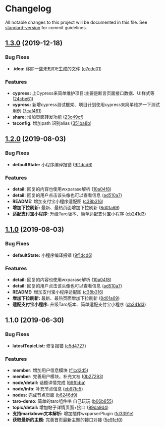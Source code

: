 # Changelog

All notable changes to this project will be documented in this file. See [standard-version](https://github.com/conventional-changelog/standard-version) for commit guidelines.

## [1.3.0](https://github.com/BinZhiZhu/Taro-components-Demo/compare/v1.2.0...v1.3.0) (2019-12-18)


### Bug Fixes

* **.idea:** 移除一些未知IDE生成的文件 ([e7cdc01](https://github.com/BinZhiZhu/Taro-components-Demo/commit/e7cdc01))


### Features

* **cypress:** 上Cypress来简单维护项目:主要是断言页面接口数据、UI样式等 ([24cbe61](https://github.com/BinZhiZhu/Taro-components-Demo/commit/24cbe61))
* **cypress:** 新增cypress测试框架、项目计划使用cypress来简单维护一下测试用例 ([7caf461](https://github.com/BinZhiZhu/Taro-components-Demo/commit/7caf461))
* **share:** 增加页面转发功能 ([23c49cf](https://github.com/BinZhiZhu/Taro-components-Demo/commit/23c49cf))
* **tsconfig:** 增加path 识别alias ([351ba8b](https://github.com/BinZhiZhu/Taro-components-Demo/commit/351ba8b))



## [1.2.0](https://github.com/BinZhiZhu/Taro-components-Demo/compare/v1.0.0-lw...v1.2.0) (2019-08-03)


### Bug Fixes

* **defaultState:** 小程序编译报错 ([9f1dcd6](https://github.com/BinZhiZhu/Taro-components-Demo/commit/9f1dcd6))


### Features

* **detail:** 回复的内容也使用wxparase解析 ([10a04f8](https://github.com/BinZhiZhu/Taro-components-Demo/commit/10a04f8))
* **detail:** 回复的用户点击该头像也可以查看信息 ([ad510a7](https://github.com/BinZhiZhu/Taro-components-Demo/commit/ad510a7))
* **README:** 增加支付宝小程序适配图 ([c38b316](https://github.com/BinZhiZhu/Taro-components-Demo/commit/c38b316))
* **增加下拉刷新:** 最新、最热页面增加下拉刷新 ([8d01a69](https://github.com/BinZhiZhu/Taro-components-Demo/commit/8d01a69))
* **适配支付宝小程序:** 升级Taro版本、简单适配支付宝小程序 ([cb241d3](https://github.com/BinZhiZhu/Taro-components-Demo/commit/cb241d3))



## [1.1.0](https://github.com/BinZhiZhu/Taro-components-Demo/compare/v1.0.0-lw...v1.1.0) (2019-08-03)


### Bug Fixes

* **defaultState:** 小程序编译报错 ([9f1dcd6](https://github.com/BinZhiZhu/Taro-components-Demo/commit/9f1dcd6))


### Features

* **detail:** 回复的内容也使用wxparase解析 ([10a04f8](https://github.com/BinZhiZhu/Taro-components-Demo/commit/10a04f8))
* **detail:** 回复的用户点击该头像也可以查看信息 ([ad510a7](https://github.com/BinZhiZhu/Taro-components-Demo/commit/ad510a7))
* **README:** 增加支付宝小程序适配图 ([c38b316](https://github.com/BinZhiZhu/Taro-components-Demo/commit/c38b316))
* **增加下拉刷新:** 最新、最热页面增加下拉刷新 ([8d01a69](https://github.com/BinZhiZhu/Taro-components-Demo/commit/8d01a69))
* **适配支付宝小程序:** 升级Taro版本、简单适配支付宝小程序 ([cb241d3](https://github.com/BinZhiZhu/Taro-components-Demo/commit/cb241d3))



## 1.1.0 (2019-06-30)


### Bug Fixes

* **latestTopicList:** 修复报错 ([c5d4727](https://github.com/BinZhiZhu/Taro-components-Demo/commit/c5d4727))


### Features

* **member:** 增加用户信息模块 ([f1cd2d5](https://github.com/BinZhiZhu/Taro-components-Demo/commit/f1cd2d5))
* **member:** 完善用户模块，补充文档 ([0b27293](https://github.com/BinZhiZhu/Taro-components-Demo/commit/0b27293))
* **node/detail:** 话题详情完成 ([69ffcba](https://github.com/BinZhiZhu/Taro-components-Demo/commit/69ffcba))
* **node/info:** 补充节点信息 ([eb97fc5](https://github.com/BinZhiZhu/Taro-components-Demo/commit/eb97fc5))
* **nodes:** 完成节点页面 ([b6246d9](https://github.com/BinZhiZhu/Taro-components-Demo/commit/b6246d9))
* **taro-demo:** 简单的taro组件咯 自己玩玩 ([b06b855](https://github.com/BinZhiZhu/Taro-components-Demo/commit/b06b855))
* **topic/detail:** 增加帖子详情页面+接口 ([99da9d4](https://github.com/BinZhiZhu/Taro-components-Demo/commit/99da9d4))
* **支持markdown文本解析:** 增加插件wxparserPlugin ([fd3391e](https://github.com/BinZhiZhu/Taro-components-Demo/commit/fd3391e))
* **获取最新的主题:** 完善首页最新主题的接口对接 ([5e91cf0](https://github.com/BinZhiZhu/Taro-components-Demo/commit/5e91cf0))

